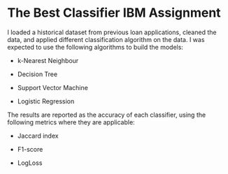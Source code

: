 # The Best Classifier IBM Assignment

I loaded a historical dataset from previous loan applications, cleaned the data, and applied different classification algorithm on the data. I was expected to use the following algorithms to build the models:

   * k-Nearest Neighbour

   * Decision Tree

   * Support Vector Machine

   * Logistic Regression

The results are reported as the accuracy of each classifier, using the following metrics where they are applicable:

   * Jaccard index

   * F1-score

   * LogLoss

